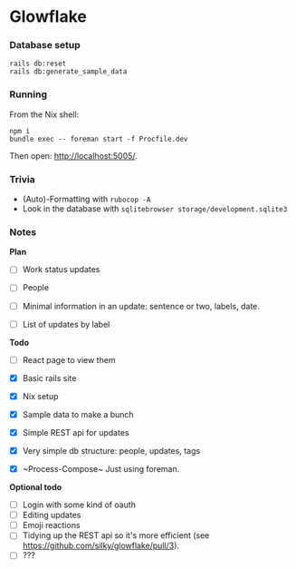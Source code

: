 # Glowflake

### Database setup

```shell
rails db:reset
rails db:generate_sample_data
```


### Running

From the Nix shell:

```shell
npm i
bundle exec -- foreman start -f Procfile.dev
```

Then open: <http://localhost:5005/>.


### Trivia

- (Auto)-Formatting with `rubocop -A`
- Look in the database with `sqlitebrowser storage/development.sqlite3`


### Notes

**Plan**

- [ ] Work status updates
- [ ] People
- [ ] Minimal information in an update: sentence or two, labels, date.
- [ ] List of updates by label


**Todo**

- [ ] React page to view them
- [x] Basic rails site
- [x] Nix setup
- [x] Sample data to make a bunch
- [x] Simple REST api for updates
- [x] Very simple db structure: people, updates, tags
- [x] ~Process-Compose~ Just using foreman.


**Optional todo**

- [ ] Login with some kind of oauth
- [ ] Editing updates
- [ ] Emoji reactions
- [ ] Tidying up the REST api so it's more efficient (see <https://github.com/silky/glowflake/pull/3>).
- [ ] ???
